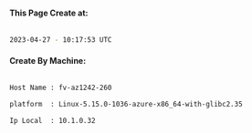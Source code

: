 
   
#### This Page Create at:

```bash

2023-04-27 - 10:17:53 UTC

```

#### Create By Machine:

```bash

Host Name : fv-az1242-260

platform  : Linux-5.15.0-1036-azure-x86_64-with-glibc2.35

Ip Local  : 10.1.0.32

```

